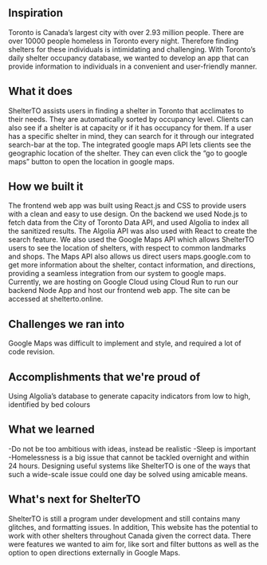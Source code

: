## Inspiration
Toronto is Canada’s largest city with over 2.93 million people. There are over 10000 people homeless in Toronto every night. Therefore finding shelters for these individuals is intimidating and challenging. With Toronto’s daily shelter occupancy database, we wanted to develop an app that can provide information to individuals in a convenient and user-friendly manner. 
## What it does
ShelterTO assists users in finding a shelter in Toronto that acclimates to their needs. They are automatically sorted by occupancy level. Clients can also see if a shelter is at capacity or if it has occupancy for them. If a user has a specific shelter in mind, they can search for it through our integrated search-bar at the top. The integrated google maps API lets clients see the geographic location of the shelter. They can even click the “go to google maps” button to open the location in google maps.
## How we built it
The frontend web app was built using React.js and CSS to provide users with a clean and easy to use design. On the backend we used Node.js to fetch data from the City of Toronto Data API, and used Algolia to index all the sanitized results. The Algolia API was also used with React to create the search feature. We also used the Google Maps API which allows ShelterTO users to see the location of shelters, with respect to common landmarks and shops. The Maps API also allows us direct users maps.google.com to get more information about the shelter, contact information, and directions, providing a seamless integration from our system to google maps. Currently, we are hosting on Google Cloud using Cloud Run to run our backend Node App and host our frontend web app. The site can be accessed at shelterto.online. 
## Challenges we ran into
Google Maps was difficult to implement and style, and required a lot of code revision.
## Accomplishments that we're proud of
Using Algolia’s database to generate capacity indicators from low to high, identified by bed colours
## What we learned
-Do not be too ambitious with ideas, instead be realistic
-Sleep is important 
-Homelessness is a big issue that cannot be tackled overnight and within 24 hours. Designing useful systems like ShelterTO is one of the ways that such a wide-scale issue could one day be solved using amicable means.  
## What's next for ShelterTO
ShelterTO is still a program under development and still contains many glitches, and formatting issues. In addition, This website has the potential to work with other shelters throughout Canada given the correct data. There were features we wanted to aim for, like sort and filter buttons as well as the option to open directions externally in Google Maps.
